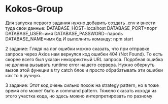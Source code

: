 ﻿# Kokos-Group
Для запуска первого задания нужно добавить создать .env и внести туда свои данные:
    DATABASE_HOST=localhost
    DATABASE_PORT=порт
    DATABASE_USER=имя
    DATABASE_PASSWORD=пароль
    DATABASE_NAME=имя бд
И выполнить команду: npm start

2 задание:
  Глядя на лог ошибки можно сказать, что при отправке запроса через Axios нам вернулся код ошибки 404 (Not Found). То есть скорее всего был указан некорректный URL запроса.
  Подобная ошибка не должна вызывать runtime error нашего сервера. Нужно обернуть вызов этой функции в try catch блок и просто обрабатывать эти ошибки как то в ручную.

3 задание:
  Этот код очень сильно похож на strategy pattern, но в тоже время это может быть и command pattern. Тяжело сказать исходя из этого участка кода, но здесь можно интерпретировать по разному
